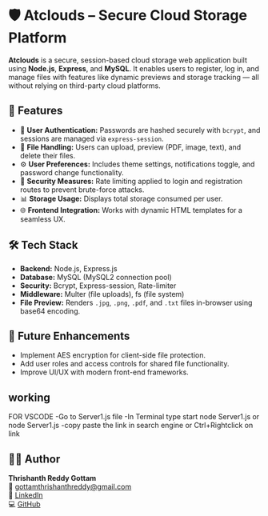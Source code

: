 # 🛡️ Atclouds – Secure Cloud Storage Platform

**Atclouds** is a secure, session-based cloud storage web application built using **Node.js**, **Express**, and **MySQL**. It enables users to register, log in, and manage files with features like dynamic previews and storage tracking — all without relying on third-party cloud platforms.

## 🔧 Features

- 🔐 **User Authentication:** Passwords are hashed securely with `bcrypt`, and sessions are managed via `express-session`.
- 📁 **File Handling:** Users can upload, preview (PDF, image, text), and delete their files.
- ⚙️ **User Preferences:** Includes theme settings, notifications toggle, and password change functionality.
- 🛑 **Security Measures:** Rate limiting applied to login and registration routes to prevent brute-force attacks.
- 📊 **Storage Usage:** Displays total storage consumed per user.
- 🌐 **Frontend Integration:** Works with dynamic HTML templates for a seamless UX.

## 🛠️ Tech Stack

- **Backend:** Node.js, Express.js
- **Database:** MySQL (MySQL2 connection pool)
- **Security:** Bcrypt, Express-session, Rate-limiter
- **Middleware:** Multer (file uploads), fs (file system)
- **File Preview:** Renders `.jpg`, `.png`, `.pdf`, and `.txt` files in-browser using base64 encoding.

## 📌 Future Enhancements

- Implement AES encryption for client-side file protection.
- Add user roles and access controls for shared file functionality.
- Improve UI/UX with modern front-end frameworks.

## working
FOR VSCODE
-Go to Server1.js file
-In Terminal type start node Server1.js or node Server1.js
-copy paste the link in search engine or Ctrl+Rightclick on link

## 🧑‍💻 Author

**Thrishanth Reddy Gottam**  
📧 gottamthrishanthreddy@gmail.com  
🔗 [LinkedIn](https://www.linkedin.com/in/gottam-thrishanthreddy)  
💻 [GitHub](https://github.com/thrishanthgottam)

